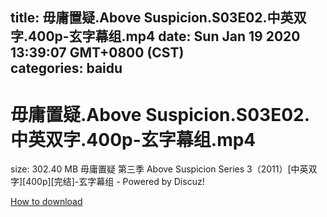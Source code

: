 
title: 毋庸置疑.Above Suspicion.S03E02.中英双字.400p-玄字幕组.mp4
date: Sun Jan 19 2020 13:39:07 GMT+0800 (CST)    
categories: baidu
---

# 毋庸置疑.Above Suspicion.S03E02.中英双字.400p-玄字幕组.mp4
size: 302.40 MB
 毋庸置疑 第三季 Above Suspicion Series 3（2011）[中英双字][400p][完结]-玄字幕组 - Powered by Discuz!
 

[How to download](https://bpcam.bemobtrk.com/go/2ceec3aa-1ca2-46d6-b9ff-aaa5c184517c?jno=1764)